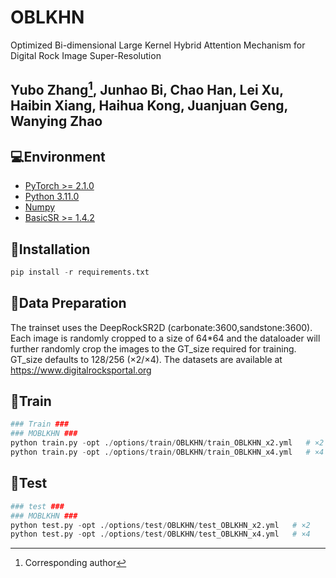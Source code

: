 # **OBLKHN**
Optimized Bi-dimensional Large Kernel Hybrid Attention Mechanism for Digital Rock Image Super-Resolution


## Yubo Zhang[^†], Junhao Bi, Chao Han,  Lei Xu, Haibin Xiang, Haihua Kong, Juanjuan Geng, Wanying Zhao 
[^†]: Corresponding author

## 💻Environment

- [PyTorch >= 2.1.0](https://pytorch.org/)
- [Python 3.11.0](https://www.python.org/downloads/)
- [Numpy](https://numpy.org/)
- [BasicSR >= 1.4.2](https://github.com/XPixelGroup/BasicSR)

## 🔧Installation

```python
pip install -r requirements.txt 
```

## 📜Data Preparation

The trainset uses the DeepRockSR2D (carbonate:3600,sandstone:3600). Each image is randomly cropped to a size of 64*64 and the dataloader will further randomly crop the images to the GT_size required for training. GT_size defaults to 128/256 (×2/×4). The datasets are available at https://www.digitalrocksportal.org

## 🚀Train

```python
### Train ###
### MOBLKHN ###
python train.py -opt ./options/train/OBLKHN/train_OBLKHN_x2.yml   # ×2
python train.py -opt ./options/train/OBLKHN/train_OBLKHN_x4.yml   # ×4
```

## 🚀Test
```python
### test ###
### MOBLKHN ###
python test.py -opt ./options/test/OBLKHN/test_OBLKHN_x2.yml   # ×2
python test.py -opt ./options/test/OBLKHN/test_OBLKHN_x4.yml   # ×4

```
